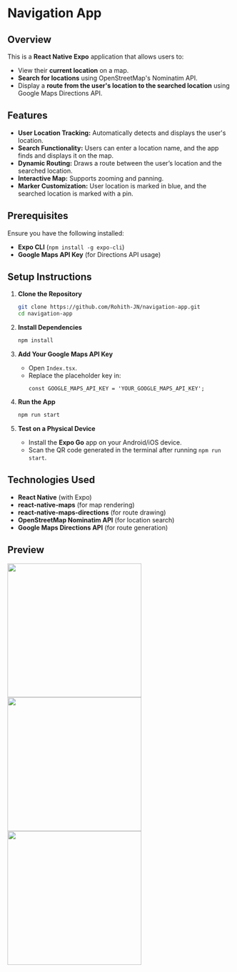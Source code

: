 # Navigation App

## Overview
This is a **React Native Expo** application that allows users to:
- View their **current location** on a map.
- **Search for locations** using OpenStreetMap's Nominatim API.
- Display a **route from the user's location to the searched location** using Google Maps Directions API.

## Features
- **User Location Tracking:** Automatically detects and displays the user's location.
- **Search Functionality:** Users can enter a location name, and the app finds and displays it on the map.
- **Dynamic Routing:** Draws a route between the user’s location and the searched location.
- **Interactive Map:** Supports zooming and panning.
- **Marker Customization:** User location is marked in blue, and the searched location is marked with a pin.

## Prerequisites
Ensure you have the following installed:
- **Expo CLI** (`npm install -g expo-cli`)
- **Google Maps API Key** (for Directions API usage)

## Setup Instructions

1. **Clone the Repository**
   ```sh
   git clone https://github.com/Rohith-JN/navigation-app.git
   cd navigation-app
   ```

2. **Install Dependencies**
   ```sh
   npm install
   ```

3. **Add Your Google Maps API Key**
   - Open `Index.tsx`.
   - Replace the placeholder key in:
     ```tsx
     const GOOGLE_MAPS_API_KEY = 'YOUR_GOOGLE_MAPS_API_KEY';
     ```

4. **Run the App**
   ```sh
   npm run start
   ```

5. **Test on a Physical Device**
   - Install the **Expo Go** app on your Android/iOS device.
   - Scan the QR code generated in the terminal after running `npm run start`.

## Technologies Used
- **React Native** (with Expo)
- **react-native-maps** (for map rendering)
- **react-native-maps-directions** (for route drawing)
- **OpenStreetMap Nominatim API** (for location search)
- **Google Maps Directions API** (for route generation)

## Preview

<div style={{display: "flex", flexDirection: "row"}}>
   <img src = "https://github.com/user-attachments/assets/31effd05-4709-48f2-92c4-e5af2a53a22d" width=300 height=auto />
   <img src = "https://github.com/user-attachments/assets/43be6dcf-a638-4860-8766-80098860bf4c"width=300 height=auto />
   <img src = "https://github.com/user-attachments/assets/be8b5641-7e9d-42f1-bbc9-79c9553a6050"width=300 height=auto />
</div>


